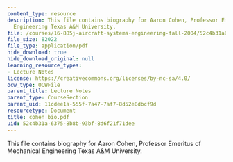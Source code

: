```yaml
---
content_type: resource
description: This file contains biography for Aaron Cohen, Professor Emeritus of Mechanical
  Engineering Texas A&M University.
file: /courses/16-885j-aircraft-systems-engineering-fall-2004/52c4b31a63758b8b93bf8d6f21f71dee_cohen_bio.pdf
file_size: 82022
file_type: application/pdf
hide_download: true
hide_download_original: null
learning_resource_types:
- Lecture Notes
license: https://creativecommons.org/licenses/by-nc-sa/4.0/
ocw_type: OCWFile
parent_title: Lecture Notes
parent_type: CourseSection
parent_uid: 11cdee1a-555f-7a47-7af7-8d52e8dbcf9d
resourcetype: Document
title: cohen_bio.pdf
uid: 52c4b31a-6375-8b8b-93bf-8d6f21f71dee
---
```

This file contains biography for Aaron Cohen, Professor Emeritus of Mechanical Engineering Texas A&M University.